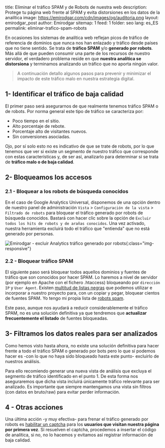 title: Eliminar el tráfico SPAM y de Robots de nuestra web
description: Protege tu página web frente al SPAM y evita distorsiones en los datos de la analítica
image: https://emirodgar.com/cdn/images/og/auditoria.png
layout: emirodgar_post
author: Emirodgar
sitemap: 1
feed: 1
folder: seo
lang: es_ES
permalink: eliminar-trafico-spam-robots

En ocasiones los sistemas de analítica web reflejan picos de tráfico de referencia de dominios que nunca nos han enlazado y tráfico desde países que no tiene sentido. Se trata de  **tráfico SPAM**  y/o  **generado por robots**. Más allá de que pueden consumir una parte de los recursos de nuestro servidor, el verdadero problema reside en que  **nuestra analítica se distorsiona**  y terminamos analizando un tráfico que no aporta ningún valor.

> A continuación detallo algunos pasos para prevenir y minimizar el impacto de este tráfico malo en nuestra estrategia digital.

## 1- Identificar el tráfico de baja calidad

El primer paso será asegurarnos de que realmente tenemos tráfico SPAM o de robots. Por norma general este tipo de tráfico se caracteriza por:

-   Poco tiempo en el sitio.
-   Alto porcentaje de rebote.
-   Porcentaje alto de visitantes nuevos.
-   Sin conversiones asociadas.

Ojo, por sí solo esto no es indicativo de que se trate de robots, por lo que tenemos que ver si existe un segmento de nuestro tráfico que corresponde con estas características y, de ser así, analizarlo para determinar si se trata de **tráfico malo o de baja calidad**.

## 2- Bloqueamos los accesos

### 2.1 - Bloquear a los robots de búsqueda conocidos

En el caso de Google Analytics Universal, disponemos de una  opción dentro de nuestro panel de administración `Vista` > `Configuración de la vista` > `Filtrado de robots`  para bloquear el tráfico generado por robots de búsqueda conocidos. Bastará con hacer clic sobre la opción de `Excluir todos los hits de robots y de arañas conocidos`.  Una vez activado, nuestra herramienta excluirá todo el tráfico que "entienda" que no está generado por personas.

![Emirodgar - excluir Analytics tráfico generado por robots](https://emirodgar.com/cdn/images/posts/analytics-filtrado-robots.jpg){:class="img-responsive"}

### 2.2 - Bloquear tráfico SPAM

El siguiente paso será bloquear todos aquellos dominios y fuentes de tráfico que son conocidos por hacer SPAM. Lo haremos a nivel de servidor (por ejemplo en Apache con el fichero .htaccess) bloqueando por `dirección IP` y  `User Agent`. Existen  [multitud de listas negras](http://tab-studio.com/en/blocking-robots-on-your-page/)  que podemos utilizar e incorporar a nuestro proyecto para, con un copiar y pegar, bloquear cientos de fuentes SPAM. Yo tengo mi propia lista de [robots spam](https://emirodgar.com/listado-robots-bloquear).

Este paso, aunque nos ayudará a reducir considerablemente el tráfico SPAM, no es una solución definitiva ya que tendremos que **actualizar frecuentemente el listado** de fuentes bloqueadas.

## 3- Filtramos los datos reales para ser analizados

Como hemos visto hasta ahora, no existe una solución definitiva para hacer frente a todo el tráfico SPAM o generado por bots pero lo que sí podemos hacer es -con lo que no haya sido bloqueado hasta este punto- excluirlo de nuestros análisis.

Para ello recomiendo generar una nueva vista de análisis que excluya el segmento de tráfico identificado en el punto 1. De esta forma nos aseguraremos que dicha vista incluirá únicamente tráfico relevante para ser analizado. Es importante que siempre mantengamos una vista sin filtros (con datos en bruto/raw) para evitar perder información.

## 4 - Otras acciones

Una última acción -y muy efectiva- para frenar el tráfico generado por robots es  [habilitar un captcha](https://www.google.com/recaptcha/intro/v3beta.html)  para los  **usuarios que visitan nuestra página por primera vez**. Si resuelven el captcha, procedemos a insertar el código de analítica, si no, no lo hacemos y evitamos así registrar información de baja calidad.
<!--stackedit_data:
eyJoaXN0b3J5IjpbLTE2MDA5MjE4MDVdfQ==
-->